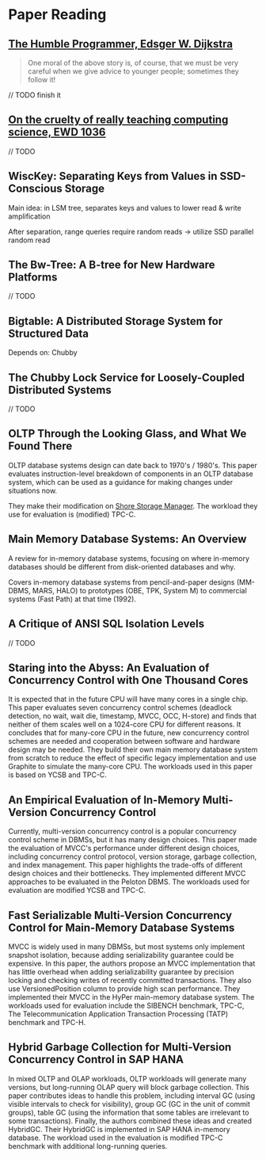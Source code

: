 # Paper Reading

## [The Humble Programmer, Edsger W. Dijkstra](https://www.cs.utexas.edu/~EWD/transcriptions/EWD03xx/EWD340.html)

> One moral of the above story is, of course, that we must be very careful when we give advice to younger people; sometimes they follow it!

// TODO finish it

## [On the cruelty of really teaching computing science, EWD 1036](https://www.cs.utexas.edu/~EWD/ewd10xx/EWD1036.PDF)

// TODO

## WiscKey: Separating Keys from Values in SSD-Conscious Storage

Main idea: in LSM tree, separates keys and values to lower read & write
amplification

After separation, range queries require random reads -> utilize SSD parallel
random read

## The Bw-Tree: A B-tree for New Hardware Platforms

// TODO

## Bigtable: A Distributed Storage System for Structured Data

Depends on: Chubby


## The Chubby Lock Service for Loosely-Coupled Distributed Systems

// TODO

## OLTP Through the Looking Glass, and What We Found There

OLTP database systems design can date back to 1970's / 1980's.
This paper evaluates instruction-level breakdown of components in an OLTP database system,
which can be used as a guidance for making changes under situations now.

They make their modification on [Shore Storage Manager](http://www.cs.wisc.edu/shore/).
The workload they use for evaluation is (modified) TPC-C.

## Main Memory Database Systems: An Overview

A review for in-memory database systems, focusing on where in-memory databases should be different from
disk-oriented databases and why.

Covers in-memory database systems from pencil-and-paper designs (MM-DBMS, MARS, HALO) to
prototypes (OBE, TPK, System M) to commercial systems (Fast Path) at that time (1992).

## A Critique of ANSI SQL Isolation Levels

// TODO

## Staring into the Abyss: An Evaluation of Concurrency Control with One Thousand Cores

It is expected that in the future CPU will have many cores in a single chip.
This paper evaluates seven concurrency control schemes (deadlock detection, no wait,
wait die, timestamp, MVCC, OCC, H-store) and finds that neither of them scales well
on a 1024-core CPU for different reasons. It concludes that for many-core CPU in the
future, new concurrency control schemes
are needed and cooperation between software and hardware design may be needed.
They build their own main memory database system from scratch to reduce
the effect of specific legacy implementation and use Graphite to simulate
the many-core CPU.
The workloads used in this paper is based on YCSB and TPC-C.

## An Empirical Evaluation of In-Memory Multi-Version Concurrency Control

Currently, multi-version concurrency control is a popular concurrency control scheme in DBMSs,
but it has many design choices. This paper made the evaluation of MVCC's performance under
different design choices, including concurrency control protocol, version storage,
garbage collection, and index management. This paper highlights the trade-offs of
different design choices and their bottlenecks.
They implemented different MVCC approaches to be evaluated in the Peloton DBMS.
The workloads used for evaluation are modified YCSB and TPC-C.

## Fast Serializable Multi-Version Concurrency Control for Main-Memory Database Systems

MVCC is widely used in many DBMSs, but most systems only implement snapshot isolation, because
adding serializability guarantee could be expensive. In this paper, the authors propose an MVCC
implementation that has little overhead when adding serializability guarantee by precision
locking and checking writes of recently committed transactions. They also use VersionedPosition
column to provide high scan performance.
They implemented their MVCC in the HyPer main-memory database system.
The workloads used for evaluation include the SIBENCH benchmark, TPC-C,
The Telecommunication Application Transaction Processing (TATP) benchmark and TPC-H.

## Hybrid Garbage Collection for Multi-Version Concurrency Control in SAP HANA

In mixed OLTP and OLAP workloads, OLTP workloads will generate many versions, but long-running
OLAP query will block garbage collection. This paper contributes ideas to handle this problem,
including interval GC (using visible intervals to check for visibility), group GC (GC in the
unit of commit groups), table GC (using the information that some tables are irrelevant to
some transactions). Finally, the authors combined these ideas and created HybridGC.
Their HybridGC is implemented in SAP HANA in-memory database.
The workload used in the evaluation is modified TPC-C benchmark with additional
long-running queries.